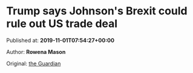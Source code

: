 
# Trump says Johnson's Brexit could rule out US trade deal

Published at: **2019-11-01T07:54:27+00:00**

Author: **Rowena Mason**

Original: [the Guardian](https://www.theguardian.com/politics/2019/oct/31/trump-says-johnson-and-farage-could-form-unstoppable-force)


